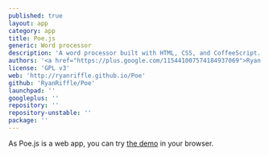 ```yaml
---
published: true
layout: app
category: app
title: Poe.js
generic: Word processor
description: 'A word processor built with HTML, CSS, and CoffeeScript. This application is following Writer Concept by spiceofdesign on DeviantArt.'
authors: '<a href="https://plus.google.com/115441007574184937069">Ryan Riffle</a>'
license: 'GPL v3'
web: 'http://ryanriffle.github.io/Poe'
github: 'RyanRiffle/Poe'
launchpad: ''
googleplus: ''
repository: ''
repository-unstable: ''
package: ''
---
```


As Poe.js is a web app, you can try [the demo](http://ryanriffle.github.io/Poe/demo/app.html) in your browser.